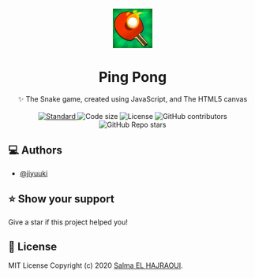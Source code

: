 
<p align="center">
 <img alt="Project logo" height="80" src="./static/59024126-d9996680-886e-11e9-8af9-1084288699f2.png">
</p>
<h1 align="center">Ping Pong</h1>

<div align="center">
  ✨ The Snake game, created using JavaScript, and The HTML5
  canvas
</div>

<br />

<div align="center">
  <a href="https://standardjs.com">
    <img src="https://img.shields.io/badge/code%20style-standard-brightgreen.svg?style=flat"
      alt="Standard" />
  </a>
  <img src="https://img.shields.io/github/languages/code-size/jiyuuki/ping-pong?style=flat" alt="Code size" />

  <img src="https://img.shields.io/github/license/jiyuuki/ping-pong?style=flat" alt="License" />

  <img alt="GitHub contributors" src="https://img.shields.io/github/contributors/jiyuuki/ping-pong?style=flat">

  <img alt="GitHub Repo stars" src="https://img.shields.io/github/stars/jiyuuki/ping-pong?style=social">
</div>



## ‎‍💻 Authors

- [@jiyuuki](https://github.com/jiyuuki)

## ⭐️ Show your support

Give a star if this project helped you!

## 📃️ License

MIT License Copyright (c) 2020 [Salma EL HAJRAOUI](https://github.com/jiyuuki).